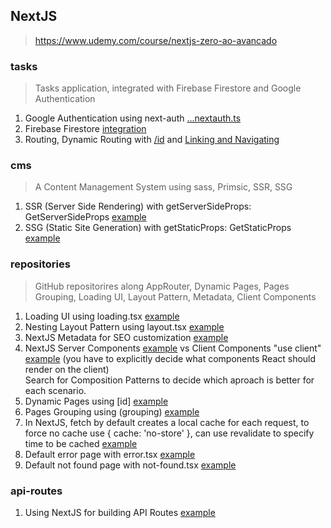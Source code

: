 ## NextJS
> https://www.udemy.com/course/nextjs-zero-ao-avancado

### tasks
> Tasks application, integrated with Firebase Firestore and Google Authentication
1. Google Authentication using next-auth [...nextauth.ts](https://github.com/jackanakin/nextjs-udemy/blob/main/tasks/src/pages/api/auth/%5B...nextauth%5D.ts)
2. Firebase Firestore [integration](https://github.com/jackanakin/nextjs-udemy/blob/main/tasks/src/services/firebaseConnection.ts)
3. Routing, Dynamic Routing with [/id](https://github.com/jackanakin/nextjs-udemy/blob/main/tasks/src/pages/task/%5Bid%5D.tsx) and [Linking and Navigating](https://github.com/jackanakin/nextjs-udemy/blob/main/tasks/src/pages/dashboard/index.tsx)

### cms
> A Content Management System using sass, Primsic, SSR, SSG
1. SSR (Server Side Rendering) with getServerSideProps: GetServerSideProps [example](https://github.com/jackanakin/nextjs-udemy/blob/main/cms/src/pages/posts/%5Bslug%5D.tsx)
2. SSG (Static Site Generation) with getStaticProps: GetStaticProps [example](https://github.com/jackanakin/nextjs-udemy/blob/main/cms/src/pages/posts/index.tsx)

### repositories
> GitHub repositorires along AppRouter, Dynamic Pages, Pages Grouping, Loading UI, Layout Pattern, Metadata, Client Components 
1. Loading UI using loading.tsx [example](https://github.com/jackanakin/nextjs-udemy/blob/main/repositories/src/app/loading.tsx)
2. Nesting Layout Pattern using layout.tsx [example](https://github.com/jackanakin/nextjs-udemy/blob/main/repositories/src/app/(site)/dashboard/layout.tsx)
3. NextJS Metadata for SEO customization [example](https://github.com/jackanakin/nextjs-udemy/blob/main/repositories/src/app/layout.tsx)
4. NextJS Server Components [example](https://github.com/jackanakin/nextjs-udemy/blob/main/repositories/src/app/repositorios/%5Bid%5D/page.tsx) vs Client Components "use client" [example](https://github.com/jackanakin/nextjs-udemy/blob/main/repositories/src/app/repositorios/page.tsx) (you have to explicitly decide what components React should render on the client) <br> Search for Composition Patterns to decide which aproach is better for each scenario.
5. Dynamic Pages using \[id\] [example](https://github.com/jackanakin/nextjs-udemy/tree/main/repositories/src/app/repositorios/%5Bid%5D)
6. Pages Grouping using (grouping) [example](https://github.com/jackanakin/nextjs-udemy/tree/main/repositories/src/app/(admin))
7. In NextJS, fetch by default creates a local cache for each request, to force no cache use { cache: 'no-store' }, can use revalidate to specify time to be cached [example](https://github.com/jackanakin/nextjs-udemy/blob/main/repositories/src/app/page.tsx)
8. Default error page with error.tsx [example](https://github.com/jackanakin/nextjs-udemy/blob/main/repositories/src/app/error.tsx)
9. Default not found page with not-found.tsx [example](https://github.com/jackanakin/nextjs-udemy/blob/main/repositories/src/app/not-found.tsx)

### api-routes
1. Using NextJS for building API Routes [example]()